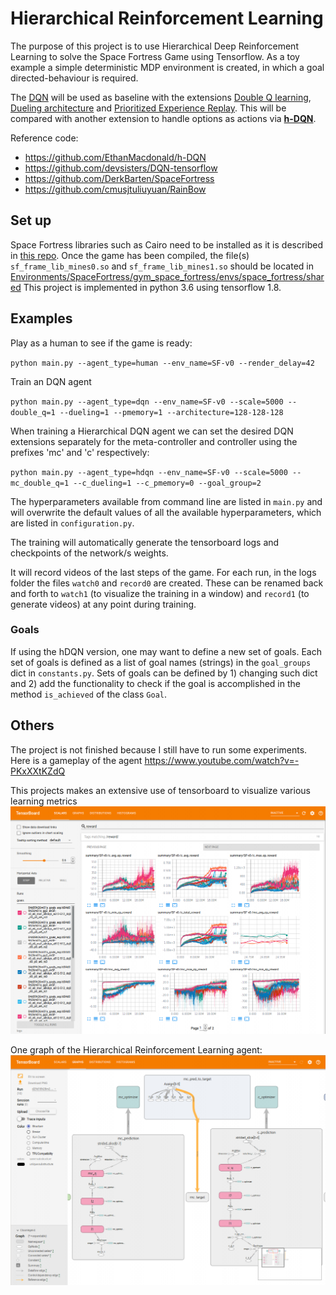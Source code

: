 # Hierarchical Reinforcement Learning
The purpose of this project is to use Hierarchical Deep Reinforcement Learning to solve the Space Fortress Game using Tensorflow. As a toy example a simple deterministic MDP environment is created, in which a goal directed-behaviour is required.

The [DQN](https://www.nature.com/articles/nature14236) will be used as baseline with the extensions [Double Q learning](https://arxiv.org/abs/1509.06461), [Dueling architecture](https://arxiv.org/abs/1511.06581) and [Prioritized Experience Replay](https://arxiv.org/abs/1511.05952). This will be compared with another extension to handle options as actions via [**h-DQN**](https://arxiv.org/abs/1604.06057).

Reference code:
 - https://github.com/EthanMacdonald/h-DQN
 - https://github.com/devsisters/DQN-tensorflow
 - https://github.com/DerkBarten/SpaceFortress
 - https://github.com/cmusjtuliuyuan/RainBow
## Set up
Space Fortress libraries such as Cairo need to be installed as it is described in [this repo](https://github.com/DerkBarten/SpaceFortress).
Once the game has been compiled, the file(s) `sf_frame_lib_mines0.so` and `sf_frame_lib_mines1.so` should be located in [Environments/SpaceFortress/gym_space_fortress/envs/space_fortress/shared](Environments/SpaceFortress/gym_space_fortress/envs/space_fortress/shared)
This project is implemented in python 3.6 using tensorflow 1.8.

## Examples

Play as a human to see if the game is ready:

`python main.py --agent_type=human --env_name=SF-v0 --render_delay=42`

Train an DQN agent

`python main.py --agent_type=dqn --env_name=SF-v0 --scale=5000 --double_q=1 --dueling=1 --pmemory=1 --architecture=128-128-128`

When training a Hierarchical DQN agent we can set the desired DQN extensions separately for the meta-controller and controller using the prefixes 'mc' and 'c' respectively:

`python main.py --agent_type=hdqn --env_name=SF-v0 --scale=5000 --mc_double_q=1 --c_dueling=1 --c_pmemory=0 --goal_group=2`

The hyperparameters available from command line are listed in `main.py` and will overwrite the default values of all the available hyperparameters, which are listed in `configuration.py`.

The training will automatically generate the tensorboard logs and checkpoints of the network/s weights.

It will record videos of the last steps of the game. For each run, in the logs folder the files `watch0` and `record0` are created. These can be renamed back and forth to `watch1` (to visualize the training in a window) and `record1` (to generate videos) at any point during training.

### Goals
If using the hDQN version, one may want to define a new set of goals. Each set of goals is defined as a list of goal names (strings) in the `goal_groups` dict in `constants.py`. Sets of goals can be defined by 1) changing such dict and 2)  add the functionality to check if the goal is accomplished in the method `is_achieved` of the class `Goal`.

## Others

The project is not finished because I still have to run some experiments. Here is a gameplay of the agent
https://www.youtube.com/watch?v=-PKxXXtKZdQ

This projects makes an extensive use of tensorboard to visualize various learning metrics
![alt text](Others/tensorboard_rewards.png "Tensorboard rewards")

One graph of the Hierarchical Reinforcement Learning agent:
![alt text](Others/tensorboard_graph.png "Tensorboard graph")

